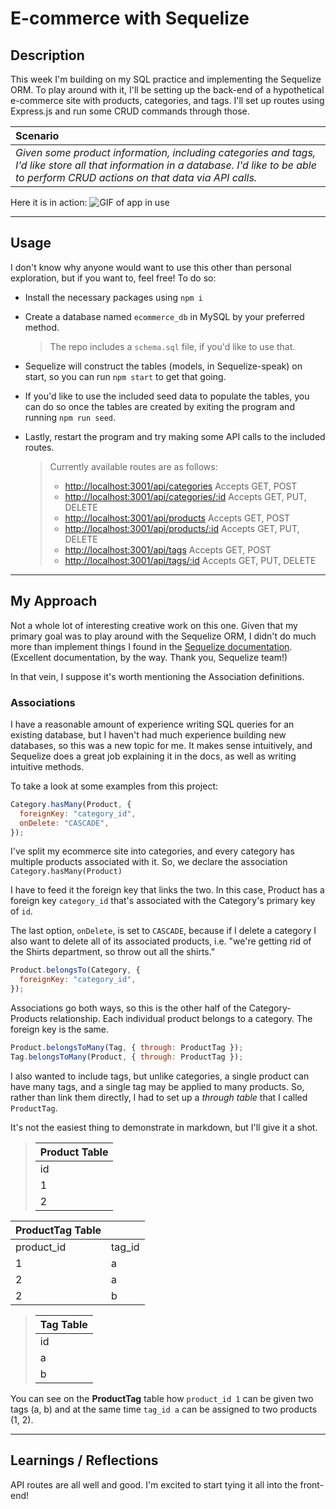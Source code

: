 # E-commerce with Sequelize

## Description

This week I'm building on my SQL practice and implementing the Sequelize ORM. To play around with it, I'll be setting up the back-end of a hypothetical e-commerce site with products, categories, and tags. I'll set up routes using Express.js and run some CRUD commands through those.

| **Scenario**                                                                                                                                                                                |
| :------------------------------------------------------------------------------------------------------------------------------------------------------------------------------------------ |
| _Given some product information, including categories and tags, I'd like store all that information in a database. I'd like to be able to perform CRUD actions on that data via API calls._ |

Here it is in action:
![GIF of app in use](/images/app-in-use.gif)

---

## Usage

I don't know why anyone would want to use this other than personal exploration, but if you want to, feel free! To do so:

- Install the necessary packages using `npm i`
- Create a database named `ecommerce_db` in MySQL by your preferred method.
  > The repo includes a `schema.sql` file, if you'd like to use that.
- Sequelize will construct the tables (models, in Sequelize-speak) on start, so you can run `npm start` to get that going.
- If you'd like to use the included seed data to populate the tables, you can do so once the tables are created by exiting the program and running `npm run seed`.
- Lastly, restart the program and try making some API calls to the included routes.

  > Currently available routes are as follows:
  >
  > - <http://localhost:3001/api/categories> Accepts GET, POST
  > - <http://localhost:3001/api/categories/:id> Accepts GET, PUT, DELETE
  > - <http://localhost:3001/api/products> Accepts GET, POST
  > - <http://localhost:3001/api/products/:id> Accepts GET, PUT, DELETE
  > - <http://localhost:3001/api/tags> Accepts GET, POST
  > - <http://localhost:3001/api/tags/:id> Accepts GET, PUT, DELETE

---

## My Approach

Not a whole lot of interesting creative work on this one. Given that my primary goal was to play around with the Sequelize ORM, I didn't do much more than implement things I found in the [Sequelize documentation](https://sequelize.org/docs/v6/). (Excellent documentation, by the way. Thank you, Sequelize team!)

In that vein, I suppose it's worth mentioning the Association definitions.

### Associations

I have a reasonable amount of experience writing SQL queries for an existing database, but I haven't had much experience building new databases, so this was a new topic for me. It makes sense intuitively, and Sequelize does a great job explaining it in the docs, as well as writing intuitive methods.

To take a look at some examples from this project:

```javascript
Category.hasMany(Product, {
  foreignKey: "category_id",
  onDelete: "CASCADE",
});
```

I've split my ecommerce site into categories, and every category has multiple products associated with it. So, we declare the association `Category.hasMany(Product)`

I have to feed it the foreign key that links the two. In this case, Product has a foreign key `category_id` that's associated with the Category's primary key of `id`.

The last option, `onDelete`, is set to `CASCADE`, because if I delete a category I also want to delete all of its associated products, i.e. "we're getting rid of the Shirts department, so throw out all the shirts."

```javascript
Product.belongsTo(Category, {
  foreignKey: "category_id",
});
```

Associations go both ways, so this is the other half of the Category-Products relationship. Each individual product belongs to a category. The foreign key is the same.

```javascript
Product.belongsToMany(Tag, { through: ProductTag });
Tag.belongsToMany(Product, { through: ProductTag });
```

I also wanted to include tags, but unlike categories, a single product can have many tags, and a single tag may be applied to many products. So, rather than link them directly, I had to set up a _through table_ that I called `ProductTag`.

It's not the easiest thing to demonstrate in markdown, but I'll give it a shot.

> | **Product Table** |
> | :---------------- |
> | id                |
> | 1                 |
> | 2                 |

| **ProductTag Table** |        |
| :------------------- | :----- |
| product_id           | tag_id |
| 1                    | a      |
| 2                    | a      |
| 2                    | b      |

> | **Tag Table** |
> | :------------ |
> | id            |
> | a             |
> | b             |

You can see on the **ProductTag** table how `product_id 1` can be given two tags (a, b) and at the same time `tag_id a` can be assigned to two products (1, 2).

---

## Learnings / Reflections

API routes are all well and good. I'm excited to start tying it all into the front-end!
